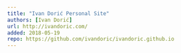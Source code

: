 ```yaml
---
title: "Ivan Dorić Personal Site"
authors: [Ivan Dorić]
url: http://ivandoric.com/
added: 2018-05-19
repo: https://github.com/ivandoric/ivandoric.github.io
---
```

